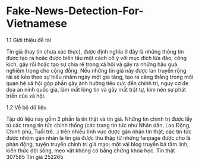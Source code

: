 # Fake-News-Detection-For-Vietnamese

1.1	Giới thiệu đề tài

Tin giả (hay tin chưa xác thực), được định nghĩa ở đây là những thông tin được tạo ra hoặc được biến tấu một cách cố ý với mục đích lừa đảo, công kích, gây rối hoặc tạo sự chia rẽ trong xã hội và gây ra những hậu quả nghiêm trọng cho cộng đồng. Nếu những tin giả này được lan truyền rộng rãi sẽ kéo theo sự hiểu nhầm ngày một gia tăng, tạo ra căng thẳng trong mối quan hệ xã hội góp phần gây ảnh hưởng tiêu cực đến chính trị, nguy cơ đe dọa an ninh quốc gia, làm mất lòng tin và gây mất trật tự, kìm nén sự phát triển của xã hội.

1.2 Về bộ dữ liệu

Tập dữ liệu này gồm 2 phần là tin thật và tin giả. Những tin chính trị được lấy từ các trang tin tức chính thống (các trang tin tức như Nhân dân, Lao Động, Chính phủ, Tuổi trẻ…) trên nhiều lĩnh vực được gán nhãn tin thật; các tin tức được nhóm gán nhãn là tin giả được thu thập từ những fanpage được cho là phản động, tuyên truyền chính trị giả mạo; một vài blog truyền bá tâm linh, kiến thức đời sống, mẹo vặt không có bằng chứng khoa học.
Tin thật	307585
Tin giả	252265



